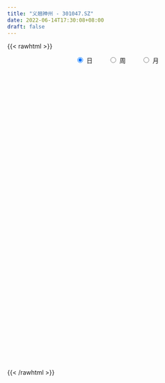 ```yaml
---
title: "义翘神州 - 301047.SZ"
date: 2022-06-14T17:30:08+08:00
draft: false
---
```

{{< rawhtml >}}
    <div style="text-align: center">
        <label style="padding: 1rem;"><input style="margin-right: .5rem" type="radio" name="period" value="D" checked onclick="period_change(this)">日</label>
        <label style="padding: 1rem;"><input style="margin-right: .5rem" type="radio" name="period" value="W" onclick="period_change(this)">周</label>
        <label style="padding: 1rem;"><input style="margin-right: .5rem" type="radio" name="period" value="M" onclick="period_change(this)">月</label>
    </div>
    <div id="chart" style="height: 700px;"></div> 
    <script type="text/javascript">
        const D_v = [85261.77,50292.06,52190.63,49946.48,32187.33,24138.41,34332.87,19293.51,17910.29,28306.62,15266.7,14762.4,14993.64,13381.58,19977.41,16902.37,12710.67,8916.42,9532.82,6865.93,6334.49,11230.68,8286.44,17828.28,8742.57,10047.76,6420.74,5726.76,9016.05,9485.15,6232.39,5196.06,4896.06,9821.91,12744.78,6849.68,5589.2,8804.55,9498.47,5206.08,5113.6,5653.58,3936.25,6635.37,5772.08,15048.46,9523.36,10271.49,5912.03,6468.12,4724.34,6009.52,5638.9,5615.82,9172.54,6800.96,4993.43,6352.29,8006.77,16507.15,15626.59,9489.42,5922.76,7682.69,6036.86,11214.37,13428.82,9899.56,14816.35,10919.19,7471.77,5700.9,14991.21,10157.77,6247.76,4837.63,4367.77,4324.24,4440.26,4078.82,5584.15,4860.12,5788.95,3989.0,3056.18,3318.29,4803.0,4309.77,2890.35,2886.94,2968.42,3830.5,2670.08,5993.24,4457.41,2944.19,3922.17,5529.26,4408.18,4322.09,6436.33,12239.08,13315.22,10867.91,4943.87,3698.19,4096.69,1726.81,3223.0,1794.57,2593.99,1893.51,1755.25,1585.0,2161.95,2309.0,2701.1,1993.15,2159.72,1896.62,1735.72,2115.0,3939.94,2978.31,3195.46,4082.86,5802.5,14562.29,7103.65,6195.77,4384.0,3659.58,3823.14,5603.07,6072.41,4188.25,17878.98,21708.91,11479.64,13339.72,8780.64,5831.98,7242.15,4740.22,4631.2,18737.97,10526.28,8969.34,9216.28,15286.44,16281.69,10873.42,7089.47,10019.19,9932.11,7567.9,8622.12,5730.61,9064.8,9765.32,5935.66,5356.84,5095.96,8494.21,7216.15,9726.06,7208.5,8679.1,6453.51,14660.16,10707.69,8566.64,6138.66,9129.69,9664.98,7147.03,5485.1,6388.6,5481.49,3743.65,4850.11,8777.7,12292.6,10616.0,9478.73,5519.44,4768.04,7133.62,8111.26,8270.55,12310.17,11244.14,16634.81,13562.14,9175.18,13009.33,6454.0,8778.54]
const D_histogram = [0.0,2.0638632479,9.270221482,13.1744023038,12.293558967,9.9275969844,8.8975253745,6.1104713695,2.8348968222,-2.3793667993,-6.2012932478,-7.9947334875,-10.0790966526,-11.5830480914,-10.0690914825,-8.6243022751,-8.0913464236,-7.4176288878,-7.4673493264,-6.8787438928,-6.3487585531,-4.8802921423,-4.3642864513,-6.0195184637,-6.8004496525,-7.8410398876,-7.8308987778,-7.2227205783,-7.1338932126,-7.4227994436,-7.2182335293,-6.2397917007,-4.9563207984,-2.2159849723,0.524136871,2.3311401169,3.505573952,4.5668815417,3.4669431518,3.2836292528,2.6622625343,2.368473358,2.3180858951,3.0742996789,3.251751357,0.3132310259,-2.5659834726,-4.7917574676,-5.8466580772,-6.4889785089,-6.0226906276,-4.891410483,-3.6410081971,-2.9016022771,-1.0634128458,0.3459002811,1.4436439815,2.6751920321,3.9927011062,7.0338885203,9.1841593406,9.3851596161,9.438427548,8.7257695893,8.2320876844,8.7966417017,9.0303318889,9.3703405729,9.9177727245,9.2733022922,7.5727778589,6.2075797706,6.0295878843,4.0054100859,1.8342910987,0.6813661143,-0.170158849,-1.0583328406,-1.7194803892,-1.8200395713,-1.7972148182,-2.029198435,-2.8757176191,-3.1209185631,-3.3764145354,-3.0926929826,-3.6115881441,-4.1392660281,-4.3386006446,-3.9473992032,-3.3864719909,-2.7044741618,-1.94299384,-0.5449627901,0.4499268327,0.941121229,1.5150169824,2.456931548,2.4545366134,2.4380913867,1.243472527,1.9694804756,3.1930490145,2.1075441333,0.7570680329,-0.3598427181,-1.6666582872,-2.3360730782,-3.501128149,-3.9696673957,-4.1333224903,-3.9506743793,-3.3773182355,-2.6931134627,-1.6392225894,-0.8875917498,-0.7986650171,-0.812052311,-0.3113801115,0.166231758,0.4540022702,0.8798033299,1.8049438148,1.7102670166,2.0955390421,1.7451509673,2.239725279,3.7223559369,4.5063943079,4.4272254863,3.8476616321,3.400459426,2.5681737885,1.0160168171,-0.6900342244,-1.314083354,0.8396173492,3.0177202644,3.0172625435,1.8920848003,1.114733831,0.2860021241,0.5399943471,0.3023336135,-0.0574939574,2.216929521,2.8177128147,2.8989137055,2.8969426418,-8.8378236257,-16.5104616499,-20.8244981855,-22.2128988286,-22.3544482259,-20.8839311231,-19.0291853586,-16.7864443469,-14.4736358843,-11.7303599795,-9.5018793779,-7.3376765719,-5.3117652342,-3.5061942939,-2.3165904114,-1.389539782,-0.9398789401,-0.4088152765,0.6492458274,1.4771522758,2.3533515314,3.393595431,4.1884902069,4.9468674237,5.7723628805,6.330140406,6.8232308555,7.058877984,7.1206774196,7.032345391,6.9048866126,6.7113009036,6.6689545437,6.7709633581,6.1877083706,6.0089197324,5.6740774532,5.3290073534,5.1844955539,5.1282636597,5.1154324352,5.2151821108,5.3275365109,5.7009840427,5.5820106831,5.2474672528,4.9250611723,4.5380808465,4.005059607]
const D_fast = [0.0,2.5798290598,12.1037426644,19.3015240622,21.4940704671,21.6100077306,22.8043174643,21.5448813017,18.97803096,13.1689256386,7.7966758782,4.0045522666,-0.5995850617,-4.9992985233,-6.002614785,-6.7139011464,-8.2037819008,-9.3844715869,-11.3010293572,-12.4321098967,-13.4893141953,-13.2409208201,-13.8159867419,-16.9760983702,-19.4571419722,-22.4579921792,-24.4055757638,-25.6030777089,-27.2977236464,-29.4423297382,-31.0423222063,-31.6238283028,-31.5794376001,-29.3930980171,-26.5219419561,-24.1321536809,-22.0813263578,-19.8782983826,-20.1115009846,-19.4739075704,-19.4297086554,-19.1313794922,-18.6022454813,-17.0774567778,-16.0870672605,-18.9472798351,-22.4679902017,-25.8917035636,-28.4082686925,-30.6728337515,-31.712218527,-31.8037910032,-31.4636407666,-31.4496354158,-29.877299196,-28.3815109988,-26.922856303,-25.0225102445,-22.7068258938,-17.9071663496,-13.4608556942,-10.9135655147,-8.5006906958,-7.0319062571,-5.467566241,-2.7038517982,-0.2125786388,2.4700151885,5.4968905211,7.1707456618,7.3634156933,7.5501125477,8.8795176325,7.8566923555,6.144146143,5.1615626872,4.2674980116,3.1147408099,2.023723164,1.4681540891,1.0416751376,0.302391912,-1.2630566769,-2.2884872616,-3.3880868677,-3.8775385606,-5.2993307581,-6.8618251492,-8.1458099268,-8.7414582862,-9.0271490716,-9.021269783,-8.7455379212,-7.4837475688,-6.3763762379,-5.6499015342,-4.6972515353,-3.1411040827,-2.5298648639,-1.9367872439,-2.8205379719,-1.6021599044,0.4196708881,-0.1389479598,-1.3001570519,-2.5070284824,-4.2305086234,-5.483941684,-7.524278792,-8.9852348876,-10.1822206048,-10.9872410885,-11.2582145036,-11.2472880965,-10.6032028706,-10.0734699685,-10.18420949,-10.4006098617,-9.9777826901,-9.4586128811,-9.0573418013,-8.4115899092,-7.0352134705,-6.7023235146,-5.7931667285,-5.7072670616,-4.6527614301,-2.239541788,-0.32890484,0.69873271,1.0810842639,1.4839969142,1.2937547238,-0.0043980433,-1.8829576409,-2.835527609,-0.4719225685,2.4606104127,3.2144683278,2.5623117846,2.0636442731,1.3064130972,1.695403907,1.5333265767,1.1591255165,3.9877813751,5.2929928726,6.0989221897,6.8211867865,-7.1230353874,-18.9232888241,-28.4434499061,-35.3850752564,-41.1152367102,-44.8657023881,-47.7682529633,-49.7221230383,-51.0277235467,-51.2170376369,-51.3640268797,-51.0342432166,-50.3362731876,-49.4072508207,-48.7967945411,-48.2171288572,-48.0024377503,-47.5735779058,-46.353205345,-45.1560108277,-43.6914736892,-41.8028309319,-39.9608136043,-37.9657195316,-35.6971333546,-33.5568207276,-31.3579225642,-29.3575559398,-27.5155871492,-25.8458328301,-24.2470699553,-22.7628304385,-21.1379381625,-19.3431885085,-18.3795164034,-17.0560751085,-15.9723980244,-14.9852162858,-13.8336041968,-12.6077701761,-11.3417432918,-9.9381980885,-8.4939595607,-6.6952660182,-5.418736707,-4.4414133241,-3.5325541115,-2.7850142258,-2.3167705634]
const D_slow = [0.0,0.515965812,2.8335211825,6.1271217584,9.2005115001,11.6824107462,13.9067920898,15.4344099322,16.1431341378,15.5482924379,13.997969126,11.9992857541,9.479511591,6.5837495681,4.0664766975,1.9104011287,-0.1124354772,-1.9668426991,-3.8336800307,-5.5533660039,-7.1405556422,-8.3606286778,-9.4517002906,-10.9565799065,-12.6566923197,-14.6169522916,-16.574676986,-18.3803571306,-20.1638304338,-22.0195302946,-23.824088677,-25.3840366021,-26.6231168017,-27.1771130448,-27.0460788271,-26.4632937978,-25.5869003098,-24.4451799244,-23.5784441364,-22.7575368232,-22.0919711897,-21.4998528502,-20.9203313764,-20.1517564567,-19.3388186174,-19.260510861,-19.9020067291,-21.099946096,-22.5616106153,-24.1838552425,-25.6895278994,-26.9123805202,-27.8226325695,-28.5480331387,-28.8138863502,-28.7274112799,-28.3665002846,-27.6977022765,-26.699527,-24.9410548699,-22.6450150348,-20.2987251308,-17.9391182438,-15.7576758464,-13.6996539253,-11.5004934999,-9.2429105277,-6.9003253845,-4.4208822033,-2.1025566303,-0.2093621656,1.3425327771,2.8499297482,3.8512822696,4.3098550443,4.4801965729,4.4376568606,4.1730736505,3.7432035532,3.2881936604,2.8388899558,2.331590347,1.6126609423,0.8324313015,-0.0116723323,-0.784845578,-1.687742614,-2.722559121,-3.8072092822,-4.794059083,-5.6406770807,-6.3167956212,-6.8025440812,-6.9387847787,-6.8263030705,-6.5910227633,-6.2122685177,-5.5980356307,-4.9844014773,-4.3748786307,-4.0640104989,-3.57164038,-2.7733781264,-2.2464920931,-2.0572250848,-2.1471857644,-2.5638503362,-3.1478686057,-4.023150643,-5.0155674919,-6.0488981145,-7.0365667093,-7.8808962681,-8.5541746338,-8.9639802812,-9.1858782186,-9.3855444729,-9.5885575507,-9.6664025785,-9.624844639,-9.5113440715,-9.291393239,-8.8401572853,-8.4125905312,-7.8887057706,-7.4524180288,-6.8924867091,-5.9618977249,-4.8352991479,-3.7284927763,-2.7665773683,-1.9164625118,-1.2744190647,-1.0204148604,-1.1929234165,-1.521444255,-1.3115399177,-0.5571098516,0.1972057843,0.6702269843,0.9489104421,1.0204109731,1.1554095599,1.2309929633,1.2166194739,1.7708518541,2.4752800578,3.2000084842,3.9242441447,1.7147882382,-2.4128271742,-7.6189517206,-13.1721764278,-18.7607884843,-23.981771265,-28.7390676047,-32.9356786914,-36.5540876625,-39.4866776573,-41.8621475018,-43.6965666448,-45.0245079533,-45.9010565268,-46.4802041297,-46.8275890752,-47.0625588102,-47.1647626293,-47.0024511725,-46.6331631035,-46.0448252207,-45.1964263629,-44.1493038112,-42.9125869553,-41.4694962351,-39.8869611336,-38.1811534197,-36.4164339238,-34.6362645689,-32.8781782211,-31.1519565679,-29.4741313421,-27.8068927061,-26.1141518666,-24.567224774,-23.0649948409,-21.6464754776,-20.3142236392,-19.0180997507,-17.7360338358,-16.457175727,-15.1533801993,-13.8214960716,-12.3962500609,-11.0007473901,-9.6888805769,-8.4576152838,-7.3230950722,-6.3218301705]
const D_data = [['2021-08-16', 599.9, 493.32, 450.9, 599.96],['2021-08-17', 478.0, 525.66, 467.0, 547.4],['2021-08-18', 515.0, 620.08, 513.0, 628.8],['2021-08-19', 627.0, 618.5, 600.12, 699.38],['2021-08-20', 600.0, 578.05, 570.1, 623.0],['2021-08-23', 557.99, 561.04, 543.1, 575.0],['2021-08-24', 553.0, 577.96, 525.0, 583.0],['2021-08-25', 564.0, 553.7, 553.53, 575.89],['2021-08-26', 540.0, 536.97, 536.3, 563.8],['2021-08-27', 519.0, 492.07, 491.17, 524.44],['2021-08-30', 480.0, 483.66, 473.33, 493.5],['2021-08-31', 479.0, 490.0, 478.22, 508.0],['2021-09-01', 485.6, 470.1, 469.88, 493.33],['2021-09-02', 471.5, 460.08, 459.6, 475.9],['2021-09-03', 458.0, 490.0, 457.33, 496.0],['2021-09-06', 483.28, 490.08, 481.0, 507.98],['2021-09-07', 485.02, 477.43, 475.5, 489.88],['2021-09-08', 477.84, 476.09, 475.0, 486.0],['2021-09-09', 472.3, 462.32, 461.33, 472.5],['2021-09-10', 460.59, 465.35, 460.33, 470.0],['2021-09-13', 466.76, 461.43, 461.05, 472.95],['2021-09-14', 460.0, 473.0, 456.11, 477.89],['2021-09-15', 467.64, 461.46, 460.51, 467.7],['2021-09-16', 460.99, 425.52, 421.0, 463.86],['2021-09-17', 420.0, 423.03, 418.01, 431.55],['2021-09-22', 414.29, 407.0, 405.97, 427.64],['2021-09-23', 406.02, 408.85, 406.02, 416.8],['2021-09-24', 409.0, 409.48, 408.0, 415.5],['2021-09-27', 408.1, 396.34, 395.13, 412.7],['2021-09-28', 393.5, 382.2, 382.0, 395.0],['2021-09-29', 380.0, 379.0, 377.73, 384.82],['2021-09-30', 383.0, 382.99, 379.2, 385.8],['2021-10-08', 384.0, 384.74, 380.0, 388.38],['2021-10-11', 384.8, 407.2, 384.79, 409.78],['2021-10-12', 403.1, 417.52, 402.01, 428.87],['2021-10-13', 413.0, 415.49, 406.98, 419.99],['2021-10-14', 415.88, 414.28, 411.11, 423.99],['2021-10-15', 410.5, 418.6, 400.21, 421.51],['2021-10-18', 415.98, 391.2, 391.12, 418.59],['2021-10-19', 391.0, 398.61, 390.02, 404.99],['2021-10-20', 398.59, 390.12, 388.19, 401.99],['2021-10-21', 389.63, 390.65, 383.18, 394.88],['2021-10-22', 390.65, 391.62, 387.0, 393.7],['2021-10-25', 387.3, 402.88, 387.3, 407.25],['2021-10-26', 403.02, 397.88, 396.03, 405.08],['2021-10-27', 380.17, 350.0, 350.0, 380.17],['2021-10-28', 349.95, 331.25, 330.06, 349.95],['2021-10-29', 334.99, 319.7, 317.6, 335.33],['2021-11-01', 311.0, 318.08, 311.0, 319.98],['2021-11-02', 320.1, 310.35, 308.9, 323.0],['2021-11-03', 309.5, 315.18, 309.32, 316.56],['2021-11-04', 315.78, 319.71, 313.53, 322.74],['2021-11-05', 319.89, 320.33, 317.22, 326.52],['2021-11-08', 319.34, 312.67, 308.9, 319.34],['2021-11-09', 313.0, 327.75, 312.6, 327.77],['2021-11-10', 327.7, 326.79, 320.14, 329.48],['2021-11-11', 323.39, 326.33, 323.39, 329.4],['2021-11-12', 326.0, 331.98, 325.03, 333.0],['2021-11-15', 332.99, 338.77, 330.29, 342.58],['2021-11-16', 338.69, 372.95, 338.0, 388.0],['2021-11-17', 372.98, 378.99, 369.0, 396.0],['2021-11-18', 383.01, 365.33, 365.03, 383.01],['2021-11-19', 366.9, 369.0, 363.2, 373.69],['2021-11-22', 369.01, 362.5, 354.5, 369.44],['2021-11-23', 360.9, 366.68, 360.0, 373.65],['2021-11-24', 366.76, 385.18, 361.12, 387.67],['2021-11-25', 381.11, 388.88, 376.91, 399.99],['2021-11-26', 388.0, 398.01, 386.01, 405.51],['2021-11-29', 415.03, 409.96, 407.0, 428.97],['2021-11-30', 405.0, 402.0, 396.0, 409.88],['2021-12-01', 402.0, 389.0, 388.59, 404.4],['2021-12-02', 389.0, 390.5, 387.0, 397.5],['2021-12-03', 424.0, 406.41, 405.0, 430.0],['2021-12-06', 401.1, 381.8, 381.5, 402.02],['2021-12-07', 380.65, 371.5, 371.31, 384.0],['2021-12-08', 371.5, 376.88, 370.37, 381.44],['2021-12-09', 375.0, 376.06, 374.01, 381.79],['2021-12-10', 374.5, 371.0, 370.68, 375.8],['2021-12-13', 370.16, 369.09, 369.0, 374.52],['2021-12-14', 369.1, 373.13, 369.09, 374.88],['2021-12-15', 371.0, 373.45, 370.8, 380.0],['2021-12-16', 371.1, 368.52, 367.01, 374.5],['2021-12-17', 369.0, 356.2, 356.2, 371.8],['2021-12-20', 354.0, 358.54, 352.0, 368.88],['2021-12-21', 358.56, 354.5, 352.5, 360.0],['2021-12-22', 354.0, 358.68, 353.63, 361.71],['2021-12-23', 356.66, 345.11, 345.0, 358.4],['2021-12-24', 346.59, 338.73, 335.1, 347.98],['2021-12-27', 338.72, 337.0, 335.04, 341.78],['2021-12-28', 336.02, 340.98, 336.02, 343.79],['2021-12-29', 340.01, 342.0, 338.61, 344.88],['2021-12-30', 342.41, 343.59, 338.0, 346.26],['2021-12-31', 343.02, 345.7, 343.02, 346.5],['2022-01-04', 345.75, 357.56, 345.75, 357.58],['2022-01-05', 356.0, 357.98, 351.8, 362.87],['2022-01-06', 357.98, 355.3, 353.0, 359.58],['2022-01-07', 355.37, 359.3, 353.38, 362.2],['2022-01-10', 359.3, 368.78, 359.0, 368.87],['2022-01-11', 365.1, 360.71, 360.68, 369.05],['2022-01-12', 362.0, 361.78, 355.05, 366.0],['2022-01-13', 360.12, 344.6, 343.0, 361.8],['2022-01-14', 341.02, 368.15, 338.6, 378.5],['2022-01-17', 377.0, 381.3, 365.0, 386.58],['2022-01-18', 380.96, 354.5, 354.0, 380.96],['2022-01-19', 350.2, 345.41, 344.5, 352.28],['2022-01-20', 347.0, 341.5, 341.16, 352.88],['2022-01-21', 340.41, 331.39, 330.01, 340.5],['2022-01-24', 329.89, 332.0, 328.0, 334.0],['2022-01-25', 331.89, 317.95, 317.95, 335.96],['2022-01-26', 318.71, 318.6, 315.6, 322.7],['2022-01-27', 319.97, 316.66, 315.2, 323.01],['2022-01-28', 316.75, 316.87, 315.0, 319.88],['2022-02-07', 322.89, 319.81, 318.1, 323.97],['2022-02-08', 319.01, 321.0, 317.3, 321.97],['2022-02-09', 321.5, 327.36, 320.03, 327.67],['2022-02-10', 326.4, 326.16, 325.01, 332.17],['2022-02-11', 326.18, 318.13, 318.0, 327.87],['2022-02-14', 313.75, 315.05, 313.75, 320.99],['2022-02-15', 315.01, 320.99, 315.01, 321.5],['2022-02-16', 323.0, 321.92, 319.49, 324.88],['2022-02-17', 321.87, 320.5, 320.0, 323.0],['2022-02-18', 320.51, 323.36, 320.5, 323.88],['2022-02-21', 323.03, 333.07, 322.08, 336.88],['2022-02-22', 330.0, 322.72, 321.2, 330.03],['2022-02-23', 322.0, 329.89, 322.0, 331.86],['2022-02-24', 329.23, 321.21, 317.04, 333.17],['2022-02-25', 325.37, 332.77, 325.0, 336.5],['2022-02-28', 360.0, 352.0, 346.77, 368.0],['2022-03-01', 354.0, 351.93, 351.0, 359.6],['2022-03-02', 349.93, 346.0, 340.02, 350.44],['2022-03-03', 346.6, 340.8, 340.3, 349.0],['2022-03-04', 339.98, 342.25, 338.0, 344.96],['2022-03-07', 338.21, 336.12, 335.03, 342.55],['2022-03-08', 337.9, 321.9, 319.0, 338.99],['2022-03-09', 321.89, 311.1, 300.2, 322.3],['2022-03-10', 316.1, 317.34, 313.58, 320.8],['2022-03-11', 318.0, 355.92, 316.05, 360.0],['2022-03-14', 375.0, 369.4, 360.0, 388.85],['2022-03-15', 358.39, 350.4, 350.4, 368.98],['2022-03-16', 357.08, 335.28, 320.0, 359.0],['2022-03-17', 330.27, 335.8, 329.58, 346.0],['2022-03-18', 335.81, 331.5, 331.5, 338.98],['2022-03-21', 333.17, 344.0, 330.2, 344.0],['2022-03-22', 340.0, 338.39, 335.2, 343.99],['2022-03-23', 336.69, 335.51, 334.01, 341.69],['2022-03-24', 340.99, 374.81, 339.12, 384.24],['2022-03-25', 370.0, 363.96, 360.19, 378.0],['2022-03-28', 367.0, 362.0, 356.08, 373.96],['2022-03-29', 362.31, 364.01, 359.82, 374.49],['2022-03-30', 182.38, 183.09, 175.06, 186.61],['2022-03-31', 179.89, 171.1, 170.88, 182.98],['2022-04-01', 168.1, 164.95, 163.66, 168.3],['2022-04-06', 164.99, 167.37, 164.99, 169.97],['2022-04-07', 165.08, 158.66, 158.57, 165.99],['2022-04-08', 159.0, 162.05, 155.9, 166.59],['2022-04-11', 158.4, 156.09, 155.5, 161.71],['2022-04-12', 156.36, 153.28, 148.48, 158.0],['2022-04-13', 151.0, 149.0, 148.58, 152.99],['2022-04-14', 150.0, 152.16, 150.0, 156.68],['2022-04-15', 152.88, 144.86, 144.84, 152.88],['2022-04-18', 143.0, 143.1, 138.83, 144.42],['2022-04-19', 143.1, 141.32, 140.9, 145.69],['2022-04-20', 141.62, 138.92, 138.89, 143.43],['2022-04-21', 138.01, 130.39, 130.23, 139.38],['2022-04-22', 130.0, 124.69, 124.57, 130.0],['2022-04-25', 122.01, 114.8, 114.0, 124.35],['2022-04-26', 115.16, 111.21, 110.8, 117.81],['2022-04-27', 110.49, 115.5, 107.77, 116.0],['2022-04-28', 115.3, 111.9, 111.28, 115.3],['2022-04-29', 105.85, 112.05, 105.85, 113.59],['2022-05-05', 113.0, 115.1, 111.0, 117.18],['2022-05-06', 111.67, 113.67, 111.51, 116.8],['2022-05-09', 113.38, 114.88, 113.01, 115.71],['2022-05-10', 114.0, 118.3, 112.6, 120.85],['2022-05-11', 118.75, 117.75, 117.01, 121.87],['2022-05-12', 116.04, 119.5, 116.0, 120.0],['2022-05-13', 120.39, 118.5, 117.58, 121.79],['2022-05-16', 119.2, 117.75, 117.56, 121.56],['2022-05-17', 118.02, 116.66, 115.0, 118.11],['2022-05-18', 116.66, 116.61, 116.0, 118.18],['2022-05-19', 115.0, 116.05, 114.01, 116.55],['2022-05-20', 117.12, 118.59, 116.29, 121.62],['2022-05-23', 119.41, 122.11, 119.41, 124.49],['2022-05-24', 122.79, 113.8, 113.68, 122.79],['2022-05-25', 114.61, 118.3, 114.13, 120.9],['2022-05-26', 118.96, 116.45, 114.67, 118.96],['2022-05-27', 117.01, 115.9, 115.0, 118.21],['2022-05-30', 115.88, 118.5, 115.88, 119.5],['2022-05-31', 118.23, 120.58, 117.0, 120.97],['2022-06-01', 121.03, 122.61, 120.09, 123.7],['2022-06-02', 125.06, 126.15, 125.0, 128.82],['2022-06-06', 124.64, 129.05, 124.55, 129.19],['2022-06-07', 127.54, 136.2, 127.4, 136.28],['2022-06-08', 135.0, 133.58, 131.51, 137.48],['2022-06-09', 132.32, 132.52, 132.27, 136.55],['2022-06-10', 131.5, 133.68, 131.31, 137.0],['2022-06-13', 131.97, 133.62, 131.01, 134.98],['2022-06-14', 132.02, 131.75, 128.12, 132.93]]
const W_v = [269878.27,123981.7,78381.73,54928.21,52422.46,22195.26,29929.65,4896.06,43810.12,29407.98,47250.76,28752.91,32935.04,55552.69,48262.3,53899.42,29935.17,24752.3,19476.24,15246.29,17317.01,32934.94,36921.88,11231.88,10512.3,9900.21,19999.07,35905.29,37565.85,61140.89,45877.82,60627.17,27040.77,40750.75,32098.82,46727.33,19274.33,37565.46,29241.55,42674.81,35825.6,63625.6,15232.54]
const W_histogram = [0.0,-5.487042735,-8.7581714564,-11.8899714352,-15.8708271971,-18.3029646242,-20.4209831511,-20.3823336281,-16.8983117786,-15.2815874811,-17.7531364558,-17.9871387341,-16.0621563226,-11.2292118586,-5.3125498935,-0.3299696662,1.0108513508,1.3117783108,0.7717617629,1.2909113783,2.8668800077,4.7129593388,3.7100988614,2.384998486,1.9289951778,2.2905890761,3.4072188333,4.9352563578,6.8972016125,6.5817284816,8.4702988777,-3.1498610921,-10.1054223387,-14.6616035743,-17.6318172315,-18.9315401412,-18.1629094951,-15.891916154,-13.0645950397,-10.1844275505,-6.5731071759,-2.8514283239,0.1471084109]
const W_fast = [0.0,-6.8588034188,-12.3194750043,-18.4237678418,-26.372330403,-33.3802089862,-40.6034733008,-45.6604071849,-46.40096328,-48.6046358528,-55.5144689414,-60.2452559032,-62.3358125724,-60.3101710731,-55.7216465813,-50.8215587706,-49.2280249159,-48.5991533782,-48.9462294854,-48.1043520254,-45.811663394,-42.7873442282,-42.8626799903,-43.5915307442,-43.5652852579,-42.6310440906,-40.6626096251,-37.9007580111,-34.2145123533,-32.8845533638,-28.8784082483,-41.2860334911,-50.7679503225,-58.9895324516,-66.3677004166,-72.4003083616,-76.1724050894,-77.8743907867,-78.3132184324,-77.9791578308,-76.0111142502,-73.0022924791,-69.9669786416]
const W_slow = [0.0,-1.3717606838,-3.5613035479,-6.5337964067,-10.5015032059,-15.077244362,-20.1824901497,-25.2780735568,-29.5026515014,-33.3230483717,-37.7613324856,-42.2581171691,-46.2736562498,-49.0809592145,-50.4090966878,-50.4915891044,-50.2388762667,-49.910931689,-49.7179912483,-49.3952634037,-48.6785434017,-47.500303567,-46.5727788517,-45.9765292302,-45.4942804357,-44.9216331667,-44.0698284584,-42.8360143689,-41.1117139658,-39.4662818454,-37.348707126,-38.136172399,-40.6625279837,-44.3279288773,-48.7358831851,-53.4687682204,-58.0094955942,-61.9824746327,-65.2486233927,-67.7947302803,-69.4380070743,-70.1508641552,-70.1140870525]
const W_data = [['2021-08-20', 599.9, 578.05, 450.9, 699.38],['2021-08-27', 557.99, 492.07, 491.17, 583.0],['2021-09-03', 480.0, 490.0, 457.33, 508.0],['2021-09-10', 483.28, 465.35, 460.33, 507.98],['2021-09-17', 466.76, 423.03, 418.01, 477.89],['2021-09-24', 414.29, 409.48, 405.97, 427.64],['2021-09-30', 408.1, 382.99, 377.73, 412.7],['2021-10-08', 384.0, 384.74, 380.0, 388.38],['2021-10-15', 384.8, 418.6, 384.79, 428.87],['2021-10-22', 415.98, 391.62, 383.18, 418.59],['2021-10-29', 387.3, 319.7, 317.6, 407.25],['2021-11-05', 311.0, 320.33, 308.9, 326.52],['2021-11-12', 319.34, 331.98, 308.9, 333.0],['2021-11-19', 332.99, 369.0, 330.29, 396.0],['2021-11-26', 369.01, 398.01, 354.5, 405.51],['2021-12-03', 415.03, 406.41, 387.0, 430.0],['2021-12-10', 401.1, 371.0, 370.37, 402.02],['2021-12-17', 370.16, 356.2, 356.2, 380.0],['2021-12-24', 354.0, 338.73, 335.1, 368.88],['2021-12-31', 338.72, 345.7, 335.04, 346.5],['2022-01-07', 345.75, 359.3, 345.75, 362.87],['2022-01-14', 359.3, 368.15, 338.6, 378.5],['2022-01-21', 377.0, 331.39, 330.01, 386.58],['2022-01-28', 329.89, 316.87, 315.0, 335.96],['2022-02-11', 322.89, 318.13, 317.3, 332.17],['2022-02-18', 313.75, 323.36, 313.75, 324.88],['2022-02-25', 323.03, 332.77, 317.04, 336.88],['2022-03-04', 360.0, 342.25, 338.0, 368.0],['2022-03-11', 338.21, 355.92, 300.2, 360.0],['2022-03-18', 375.0, 331.5, 320.0, 388.85],['2022-03-25', 333.17, 363.96, 330.2, 384.24],['2022-04-01', 367.0, 164.95, 163.66, 374.49],['2022-04-08', 164.99, 162.05, 155.9, 169.97],['2022-04-15', 158.4, 144.86, 144.84, 161.71],['2022-04-22', 143.0, 124.69, 124.57, 145.69],['2022-04-29', 122.01, 112.05, 105.85, 124.35],['2022-05-06', 113.0, 113.67, 111.0, 117.18],['2022-05-13', 113.38, 118.5, 112.6, 121.87],['2022-05-20', 119.2, 118.59, 114.01, 121.62],['2022-05-27', 119.41, 115.9, 113.68, 124.49],['2022-06-02', 115.88, 126.15, 115.88, 128.82],['2022-06-10', 124.64, 133.68, 124.55, 137.48],['2022-06-17', 131.97, 131.75, 128.12, 134.98]]
const M_v = [423889.07,207828.21,125364.92,191238.48,117573.88,98405.71,54973.87,215681.31,157491.09,144001.03,99438.86]
const M_histogram = [0.0,-6.8291282051,-14.7749542552,-13.6792827645,-15.7879630409,-18.0054732353,-16.0521344718,-25.3369294832,-33.3449144052,-35.7440301714,-34.2519032921]
const M_fast = [0.0,-8.5364102564,-20.1759748703,-22.5001240708,-28.5557951073,-35.2746736105,-37.334368465,-52.9533958472,-69.2976093706,-80.6327326795,-87.7035816232]
const M_slow = [0.0,-1.7072820513,-5.4010206151,-8.8208413062,-12.7678320664,-17.2692003753,-21.2822339932,-27.616466364,-35.9526949653,-44.8887025082,-53.4516783312]
const M_data = [['2021-08-31', 599.9, 490.0, 450.9, 699.38],['2021-09-30', 485.6, 382.99, 377.73, 507.98],['2021-10-29', 384.0, 319.7, 317.6, 428.87],['2021-11-30', 311.0, 402.0, 308.9, 428.97],['2021-12-31', 402.0, 345.7, 335.04, 430.0],['2022-01-28', 345.75, 316.87, 315.0, 386.58],['2022-02-28', 322.89, 352.0, 313.75, 368.0],['2022-03-31', 354.0, 171.1, 170.88, 388.85],['2022-04-29', 168.1, 112.05, 105.85, 169.97],['2022-05-31', 113.0, 120.58, 111.0, 124.49],['2022-06-30', 121.03, 131.75, 120.09, 137.48]]
        const D_a = [null,null,null,699.38,null,null,null,null,null,null,null,null,null,null,457.33,null,null,null,null,null,null,477.89,null,null,null,null,null,null,null,null,377.73,null,null,null,428.87,null,null,null,null,null,null,null,null,null,null,null,null,null,null,308.9,null,null,null,null,null,null,null,null,null,null,null,null,null,null,null,null,null,null,null,null,null,null,430.0,null,null,null,null,null,null,null,null,null,null,null,null,null,null,null,335.04,null,null,null,null,null,null,null,null,null,null,null,null,null,386.58,null,null,null,null,null,null,null,null,315.0,null,null,null,null,null,null,null,null,null,null,null,null,null,null,null,368.0,null,null,null,null,null,null,300.2,null,null,null,null,null,null,null,null,null,null,384.24,null,null,null,null,null,null,null,null,null,null,null,null,null,null,null,null,null,null,null,null,null,null,null,105.85,null,null,null,null,121.87,null,null,null,null,null,null,null,null,113.68,null,null,null,null,null,null,null,null,null,137.48,null,null,null,null]
const W_a = [null,null,null,null,null,null,null,null,null,null,null,308.9,null,null,null,null,null,null,null,null,null,null,386.58,null,null,null,null,null,null,null,null,null,null,null,null,105.85,null,null,null,null,null,null,null]
const M_a = [null,null,null,null,null,null,null,null,105.85,null,null]
        const D_b = [[{ coord: ['2021-08-19', 477.89] }, { coord: ['2021-09-29', 457.33] }],[{ coord: ['2021-09-29', 428.87] }, { coord: ['2022-01-17', 377.73] }],[{ coord: ['2022-01-28', 368.0] }, { coord: ['2022-03-24', 315.0] }],[{ coord: ['2022-04-29', 121.87] }, { coord: ['2022-06-08', 113.68] }]]
const W_b = []
const M_b = []
    </script>
{{< /rawhtml >}}